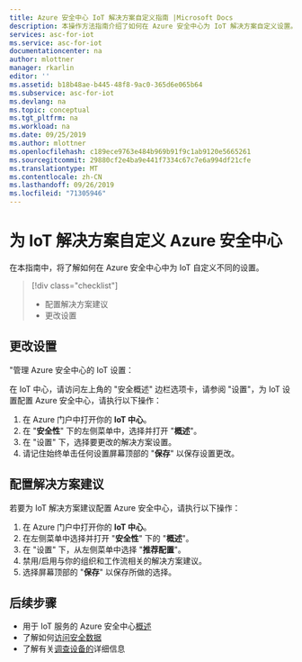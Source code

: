 ```yaml
---
title: Azure 安全中心 IoT 解决方案自定义指南 |Microsoft Docs
description: 本操作方法指南介绍了如何在 Azure 安全中心为 IoT 解决方案自定义设置。
services: asc-for-iot
ms.service: asc-for-iot
documentationcenter: na
author: mlottner
manager: rkarlin
editor: ''
ms.assetid: b18b48ae-b445-48f8-9ac0-365d6e065b64
ms.subservice: asc-for-iot
ms.devlang: na
ms.topic: conceptual
ms.tgt_pltfrm: na
ms.workload: na
ms.date: 09/25/2019
ms.author: mlottner
ms.openlocfilehash: c189ece9763e484b969b91f9c1ab9120e5665261
ms.sourcegitcommit: 29880cf2e4ba9e441f7334c67c7e6a994df21cfe
ms.translationtype: MT
ms.contentlocale: zh-CN
ms.lasthandoff: 09/26/2019
ms.locfileid: "71305946"
---
```

# <a name="customize-your-azure-security-center-for-iot-solution"></a>为 IoT 解决方案自定义 Azure 安全中心 

在本指南中，将了解如何在 Azure 安全中心中为 IoT 自定义不同的设置。  

> [!div class="checklist"]
> * 配置解决方案建议 
> * 更改设置 

## <a name="change-settings"></a>更改设置

"管理 Azure 安全中心的 IoT 设置：

在 IoT 中心，请访问左上角的 "安全概述" 边栏选项卡，请参阅 "设置"，为 IoT 设置配置 Azure 安全中心，请执行以下操作：

1. 在 Azure 门户中打开你的 **IoT 中心**。 
1. 在 "**安全性**" 下的左侧菜单中，选择并打开 "**概述**"。
1. 在 "设置" 下，选择要更改的解决方案设置。   
1. 请记住始终单击任何设置屏幕顶部的 "**保存**" 以保存设置更改。 

## <a name="configure-solution-recommendations"></a>配置解决方案建议

若要为 IoT 解决方案建议配置 Azure 安全中心，请执行以下操作：

1. 在 Azure 门户中打开你的 **IoT 中心**。 
1. 在左侧菜单中选择并打开 "**安全性**" 下的 "**概述**"。
1. 在 "设置" 下，从左侧菜单中选择 "**推荐配置**"。 
1. 禁用/启用与你的组织和工作流相关的解决方案建议。 
1. 选择屏幕顶部的 "**保存**" 以保存所做的选择。 

## <a name="next-steps"></a>后续步骤

- 用于 IoT 服务的 Azure 安全中心[概述](overview.md)
- 了解如何[访问安全数据](how-to-security-data-access.md)
- 了解有关[调查设备的](how-to-investigate-device.md)详细信息
